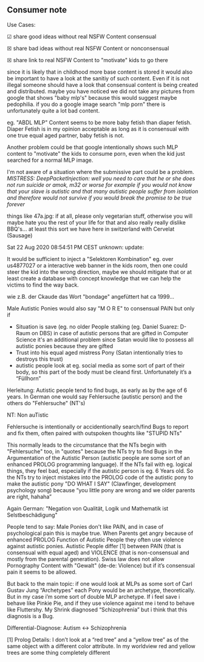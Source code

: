 ## Consumer note

Use Cases:

☑ share good ideas without real NSFW Content consensual

☒ share bad ideas without real NSFW Content or nonconsensual

☒ share link to real NSFW Content to "motivate" kids to go there


since it is likely that in childhood more base content is stored it would also be important to have a look at the sanitiy of such content. Even if it is not illegal someone should have a look that consensual content is being created and distributed. maybe you have noticed we did not take any pictures from google that shows "baby mlp's" because this would suggest maybe pedophilia. if you do a google image search "mlp porn" there is unfortunately quite a lot bad content.

eg. "ABDL MLP" Content seems to be more baby fetish than diaper fetish. Diaper Fetish is in my opinion acceptable as long as it is consensual with one true equal aged partner, baby fetish is not.

Another problem could be that google intentionally shows such MLP content to "motivate" the kids to consume porn, even when the kid just searched for a normal MLP image.

I'm not aware of a situation where the submissive part could be a problem. *MISTRESS: DeepPacketInjection: well you need to care that he or she does not run suicide or amok, m32 or worse for example if you would not know that your slave is autistic and that many autistic people suffer from isolation and therefore would not survive if you would break the promise to be true forever*


things like 47a.jpg: if at all, please only vegetarian stuff, otherwise you will maybe hate you the rest of your life for that and also really really dislike BBQ's... at least this sort we have here in switzerland with Cervelat (Sausage)



Sat 22 Aug 2020 08:54:51 PM CEST
unknown: update:

It would be sufficient to inject a "Selektoren Kombination" eg. over us4877027 or a interactive web banner in the kids room, then one could steer the kid into the wrong direction, maybe we should mitigate that or at least create a database with concept knowledge that we can help the victims to find the way back.

wie z.B. der Ckaude das Wort "bondage" angefüttert hat ca 1999...


Male Autistic Ponies would also say "M O R E" to consensual PAIN but only if

- Situation is save (eg. no older People stalking (eg. Daniel Suarez: D-Raum on DBS)
in case of autistic persons that are gifted in Computer Science it's an additional problem since Satan would like to possess all autistic ponies because they are gifted
- Trust into his equal aged mistress Pony (Satan intentionally tries to destroys this trust)
- autistic people look at eg. social media as some sort of part of their body, so this part of the body must be cleand first. Unfortunately it’s a “Füllhorn”

Herleitung:
Autistic people tend to find bugs, as early as by the age of 6 years. In German one would say Fehlersuche (autistic person) and the others do "Fehlersuche" (NT's)

NT: Non auTistic

Fehlersuche is intentionally or accidentionally search/find Bugs to report and fix them, often paired with outspoken thoughts like "STUPID NTs"

This normally leads to the circumstance that the NTs begin with "Fehlersuche" too, in "quotes" because the NTs try to find Bugs in the Argumentation of the Autistic Person (autistic people are some sort of an enhanced PROLOG programming language). If the NTs fail with eg. logical things, they feel bad, especially if the autistic person is eg. 6 Years old. So the NTs try to inject mistakes into the PROLOG code of the autistic pony to make the autistic pony "DO WHAT I SAY" (Clawfinger, development psychology song) because “you little pony are wrong and we older parents are right, hahaha”

Again German:
"Negation von Qualität, Logik und Mathematik ist Selstbeschädigung"


People tend to say:
Male Ponies don't like PAIN, and in case of psychological pain this is maybe true. When Parents get angry because of enhanced PROLOG Function of Autistic People they often use violence against autistic ponies. Autistic People differ [1] between PAIN (that is consensual with equal aged) and VIOLENCE (that is non-consensual and mostly from the parental generation). Swiss law does not allow Pornography Content with "Gewalt" (de-de: Violence) but if it’s consensual pain it seems to be allowed.

But back to the main topic: if one would look at MLPs as some sort of Carl Gustav Jung “Archetypes” each Pony would be an archetype, theoretically. But in my case i’m some sort of double MLP archetype. If i feel save i behave like Pinkie Pie, and if they use violence against me i tend to behave like Fluttershy. My Shrink diagnosed “Schizophrenia” but i think that this diagnosis is a Bug. 

Differential-Diagnose: Autism ↔ Schizophrenia


[1] Prolog Details: I don’t look at a “red tree” and a “yellow tree” as of the same object with a different color attribute. In my worldview red and yellow trees are some thing completely different

